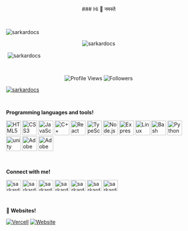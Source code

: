 <p align="center">
  ### Hi 👋 नमस्ते
</p>


<br>
<p><img align="center" src="https://github-readme-streak-stats.herokuapp.com/?user=sarkardocs&" alt="sarkardocs" /></p>

<p align="center">
<div style="text-align: center;">
  <img src="https://github-readme-stats.vercel.app/api/top-langs?username=sarkardocs&show_icons=true&locale=en&layout=compact" alt="sarkardocs" />
  </p>
</div>

<p>&nbsp;<img align="center" src="https://github-readme-stats.vercel.app/api?username=sarkardocs&show_icons=true&locale=en" alt="sarkardocs" /></p>

<br>

<div align="center">
  
![Profile Views](https://komarev.com/ghpvc/?username=sarkardocs&color=blueviolet)
![Followers](https://img.shields.io/github/followers/sarkardocs?style=social)

<p align="left"> <a href="https://github.com/ryo-ma/github-profile-trophy"><img src="https://github-profile-trophy.vercel.app/?username=sarkardocs" alt="sarkardocs" /></a> </p>

</div>

<br>

<p>
  <strong>Programming languages and tools!</strong>
</p>

<p>
  <img src="https://cdn.jsdelivr.net/gh/devicons/devicon/icons/html5/html5-original.svg" alt="HTML5" width="40" height="40"/>
  <img src="https://cdn.jsdelivr.net/gh/devicons/devicon/icons/css3/css3-original.svg" alt="CSS3" width="40" height="40"/>
  <img src="https://cdn.jsdelivr.net/gh/devicons/devicon/icons/javascript/javascript-original.svg" alt="JavaScript" width="40" height="40"/>
  <img src="https://cdn.jsdelivr.net/gh/devicons/devicon/icons/cplusplus/cplusplus-original.svg" alt="C++" width="40" height="40"/>
  <img src="https://cdn.jsdelivr.net/gh/devicons/devicon/icons/react/react-original.svg" alt="React" width="40" height="40"/>
  <img src="https://cdn.jsdelivr.net/gh/devicons/devicon/icons/typescript/typescript-original.svg" alt="TypeScript" width="40" height="40"/>
  <img src="https://cdn.jsdelivr.net/gh/devicons/devicon/icons/nodejs/nodejs-original.svg" alt="Node.js" width="40" height="40"/>
  <img src="https://cdn.jsdelivr.net/gh/devicons/devicon/icons/express/express-original.svg" alt="Express.js" width="40" height="40"/>
  <img src="https://cdn.jsdelivr.net/gh/devicons/devicon/icons/linux/linux-original.svg" alt="Linux" width="40" height="40"/>
  <img src="https://cdn.jsdelivr.net/gh/devicons/devicon/icons/bash/bash-original.svg" alt="Bash" width="40" height="40"/>
  <img src="https://cdn.jsdelivr.net/gh/devicons/devicon/icons/python/python-original.svg" alt="Python" width="40" height="40"/>
  <img src="https://www.vectorlogo.zone/logos/unity3d/unity3d-icon.svg" alt="unity" width="40" height="40"/>
  <img src="https://cdn.jsdelivr.net/gh/devicons/devicon/icons/illustrator/illustrator-plain.svg" alt="Adobe Illustrator" width="40" height="40"/>
  <img src="https://cdn.jsdelivr.net/gh/devicons/devicon/icons/photoshop/photoshop-plain.svg" alt="Adobe Photoshop" width="40" height="40"/>
</p>
<br>
<p>
  <strong>Connect with me!</strong>
</p>

<p align="left">
<a href="https://dev.to/sarkardocs" target="blank"><img align="center" src="https://raw.githubusercontent.com/rahuldkjain/github-profile-readme-generator/master/src/images/icons/Social/devto.svg" alt="sarkardocs" height="30" width="40" /></a>
<a href="https://twitter.com/sarkardocs" target="blank"><img align="center" src="https://raw.githubusercontent.com/rahuldkjain/github-profile-readme-generator/master/src/images/icons/Social/twitter.svg" alt="sarkardocs" height="30" width="40" /></a>
<a href="https://linkedin.com/in/sarkardocs" target="blank"><img align="center" src="https://raw.githubusercontent.com/rahuldkjain/github-profile-readme-generator/master/src/images/icons/Social/linked-in-alt.svg" alt="sarkardocs" height="30" width="40" /></a>
<a href="https://fb.com/sarkardocs" target="blank"><img align="center" src="https://raw.githubusercontent.com/rahuldkjain/github-profile-readme-generator/master/src/images/icons/Social/facebook.svg" alt="sarkardocs" height="30" width="40" /></a>
<a href="https://instagram.com/sarkardocs" target="blank"><img align="center" src="https://raw.githubusercontent.com/rahuldkjain/github-profile-readme-generator/master/src/images/icons/Social/instagram.svg" alt="sarkardocs" height="30" width="40" /></a>
<a href="https://www.youtube.com/c/sarkardocs" target="blank"><img align="center" src="https://raw.githubusercontent.com/rahuldkjain/github-profile-readme-generator/master/src/images/icons/Social/youtube.svg" alt="sarkardocs" height="30" width="40" /></a>
<a href="/sarkardocs" target="blank"><img align="center" src="https://raw.githubusercontent.com/rahuldkjain/github-profile-readme-generator/master/src/images/icons/Social/rss.svg" alt="sarkardocs" height="30" width="40" /></a>
</p>
<br> 

<p>
  <strong>🔗 Websites!</strong>
</p>

[![Vercell](https://img.shields.io/badge/Vercel-000000?style=for-the-badge&logo=vercel&logoColor=white)](https://sarkardocs.vercel.app)  [![Website](https://img.shields.io/badge/Website-000000?style=for-the-badge&logo=google-chrome&logoColor=white)](https://subashbaniya.info.np)
